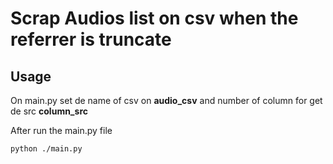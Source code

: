 Scrap Audios list on csv when the referrer is truncate
======================================================


## Usage

On main.py set de name of csv on __audio\_csv__ and number of column for get de src __column_src__

After run the main.py file

`python ./main.py`
